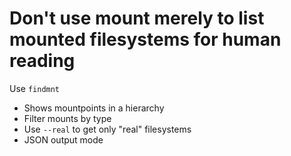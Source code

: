 # Don't use mount merely to list mounted filesystems for human reading

Use `findmnt`

* Shows mountpoints in a hierarchy
* Filter mounts by type
* Use `--real` to get only "real" filesystems
* JSON output mode
